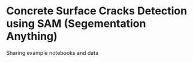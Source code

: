 # Concrete Surface Cracks Detection using SAM (Segementation Anything)
Sharing example notebooks and data
